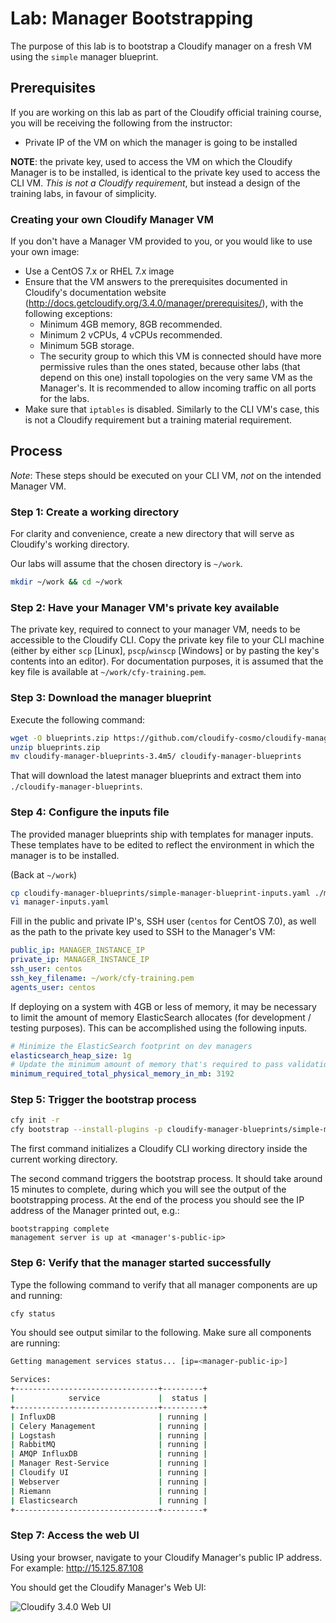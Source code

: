 # Lab: Manager Bootstrapping

The purpose of this lab is to bootstrap a Cloudify manager on a fresh VM using the `simple` manager blueprint.

## Prerequisites

If you are working on this lab as part of the Cloudify official training course, you will be receiving
the following from the instructor:

* Private IP of the VM on which the manager is going to be installed

**NOTE**: the private key, used to access the VM on which the Cloudify Manager is to be installed, is identical
to the private key used to access the CLI VM. *This is not a Cloudify requirement*, but instead a design
of the training labs, in favour of simplicity.

### Creating your own Cloudify Manager VM

If you don't have a Manager VM provided to you, or you would like to use your own image:

* Use a CentOS 7.x or RHEL 7.x image
* Ensure that the VM answers to the prerequisites documented in Cloudify's documentation website (http://docs.getcloudify.org/3.4.0/manager/prerequisites/),
with the following exceptions:
  * Minimum 4GB memory, 8GB recommended.
  * Minimum 2 vCPUs, 4 vCPUs recommended.
  * Minimum 5GB storage.
  * The security group to which this VM is connected should have more permissive rules than the ones stated,
  because other labs (that depend on this one) install topologies on the very same VM as the Manager's.
  It is recommended to allow incoming traffic on all ports for the labs.
* Make sure that `iptables` is disabled. Similarly to the CLI VM's case, this is not a Cloudify requirement but a training
material requirement.

## Process

*Note*: These steps should be executed on your CLI VM, *not* on the intended Manager VM.

### Step 1: Create a working directory

For clarity and convenience, create a new directory that will serve as Cloudify's working directory.

Our labs will assume that the chosen directory is `~/work`.

```bash
mkdir ~/work && cd ~/work
```

### Step 2: Have your Manager VM's private key available

The private key, required to connect to your manager VM, needs to be accessible to the Cloudify CLI. Copy the private key file to your CLI machine (either by either `scp` [Linux], `pscp`/`winscp` [Windows] or by pasting the key's contents into an editor).
For documentation purposes, it is assumed that the key file is available at `~/work/cfy-training.pem`.

### Step 3: Download the manager blueprint

Execute the following command:

```bash
wget -O blueprints.zip https://github.com/cloudify-cosmo/cloudify-manager-blueprints/archive/3.4m5.zip
unzip blueprints.zip
mv cloudify-manager-blueprints-3.4m5/ cloudify-manager-blueprints
```

That will download the latest manager blueprints and extract them into `./cloudify-manager-blueprints`.

### Step 4: Configure the inputs file

The provided manager blueprints ship with templates for manager inputs. These templates have to be edited to reflect the environment in which the manager is to be installed.

(Back at `~/work`)

```bash
cp cloudify-manager-blueprints/simple-manager-blueprint-inputs.yaml ./manager-inputs.yaml
vi manager-inputs.yaml
```

Fill in the public and private IP's, SSH user (`centos` for CentOS 7.0), as well as the path to the private key used to SSH to the Manager's VM:

```yaml
public_ip: MANAGER_INSTANCE_IP
private_ip: MANAGER_INSTANCE_IP
ssh_user: centos
ssh_key_filename: ~/work/cfy-training.pem
agents_user: centos
```

If deploying on a system with 4GB or less of memory, it may be necessary to limit the amount of memory
ElasticSearch allocates (for development / testing purposes).  This can be accomplished using
the following inputs.

```yaml
# Minimize the ElasticSearch footprint on dev managers
elasticsearch_heap_size: 1g
# Update the minimum amount of memory that's required to pass validation
minimum_required_total_physical_memory_in_mb: 3192
```

### Step 5: Trigger the bootstrap process

```bash
cfy init -r
cfy bootstrap --install-plugins -p cloudify-manager-blueprints/simple-manager-blueprint.yaml -i manager-inputs.yaml
```

The first command initializes a Cloudify CLI working directory inside the current working directory.

The second command triggers the bootstrap process. It should take around 15 minutes to complete, during which you will see the output of the bootstrapping process. At the end of the process you should see the IP address of the Manager printed out, e.g.:

```
bootstrapping complete
management server is up at <manager's-public-ip>
```

### Step 6: Verify that the manager started successfully

Type the following command to verify that all manager components are up and running:

```bash
cfy status
```

You should see output similar to the following. Make sure all components are running:

```bash
Getting management services status... [ip=<manager-public-ip>]

Services:
+--------------------------------+---------+
|            service             |  status |
+--------------------------------+---------+
| InfluxDB                       | running |
| Celery Management              | running |
| Logstash                       | running |
| RabbitMQ                       | running |
| AMQP InfluxDB                  | running |
| Manager Rest-Service           | running |
| Cloudify UI                    | running |
| Webserver                      | running |
| Riemann                        | running |
| Elasticsearch                  | running |
+--------------------------------+---------+
```

### Step 7: Access the web UI

Using your browser, navigate to your Cloudify Manager's public IP address. For example: http://15.125.87.108

You should get the Cloudify Manager's Web UI:

![Cloudify 3.4.0 Web UI](cfy-3.4.0-ui.png "Cloudify 3.4.0 Web UI")
